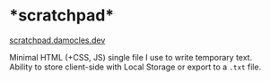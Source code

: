# \*scratchpad\*

[scratchpad.damocles.dev](https://scratchpad.damocles.dev/)

Minimal HTML (+CSS, JS) single file I use to write temporary text. \
Ability to store client-side with Local Storage or export to a `.txt` file.
